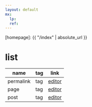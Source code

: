 ```yaml
---
layout: default
mx: 
  lp:
  ref:
---
```



[//]: #(Reference)
[homepage]:   {{ "/index" | absolute_url }}

# list
|name|tag|link|
|-|-|-|
|permalink|tag|[editor](https://jekyllrb.com/docs/permalinks/)|
|page|tag|[editor](https://jekyllrb.com/docs/pages/)|
|post|tag|[editor](https://jekyllrb.com/docs/posts/)|
